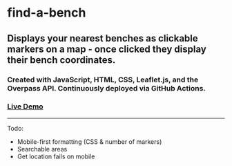# find-a-bench

## Displays your nearest benches as clickable markers on a map - once clicked they display their bench coordinates.

### Created with JavaScript, HTML, CSS, Leaflet.js, and the Overpass API. Continuously deployed via GitHub Actions.

### [Live Demo](https://eddierowe.github.io/find-a-bench/)

___
Todo:
- Mobile-first formatting (CSS & number of markers)
- Searchable areas
- Get location fails on mobile
